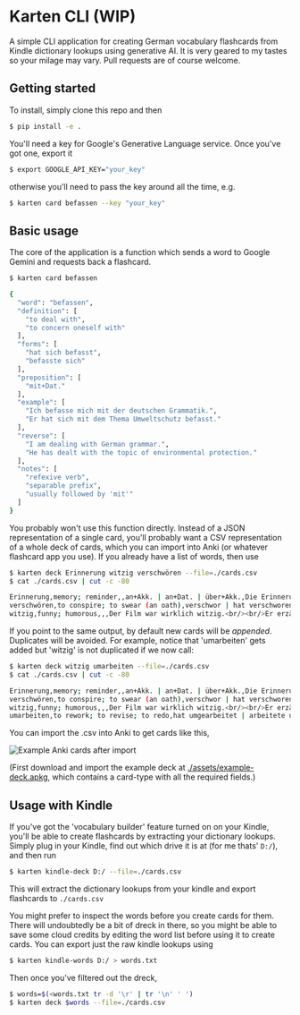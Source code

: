 # Karten CLI (WIP)

A simple CLI application for creating German vocabulary flashcards from Kindle dictionary lookups using generative AI. It is very geared to my tastes so your milage may vary. Pull requests are of course welcome.

## Getting started

To install, simply clone this repo and then

```bash
$ pip install -e .
```

You'll need a key for Google's Generative Language service. Once you've got one, export it 

```bash
$ export GOOGLE_API_KEY="your_key"
```

otherwise you'll need to pass the key around all the time, e.g.

```bash
$ karten card befassen --key "your_key"
```

## Basic usage

The core of the application is a function which sends a word to Google Gemini and requests back a flashcard. 

```bash
$ karten card befassen

{
  "word": "befassen",
  "definition": [
    "to deal with",
    "to concern oneself with"
  ],
  "forms": [
    "hat sich befasst",
    "befasste sich"
  ],
  "preposition": [
    "mit+Dat."
  ],
  "example": [
    "Ich befasse mich mit der deutschen Grammatik.",
    "Er hat sich mit dem Thema Umweltschutz befasst."
  ],
  "reverse": [
    "I am dealing with German grammar.",
    "He has dealt with the topic of environmental protection."
  ],
  "notes": [
    "refexive verb",
    "separable prefix",
    "usually followed by 'mit'"
  ]
}
```

You probably won't use this function directly. Instead of a JSON representation of a single card, you'll probably want a CSV representation of a whole deck of cards, which you can import into Anki (or whatever flashcard app you use). If you already have a list of words, then use

```bash
$ karten deck Erinnerung witzig verschwören --file=./cards.csv
$ cat ./cards.csv | cut -c -80

Erinnerung,memory; reminder,,an+Akk. | an+Dat. | über+Akk.,Die Erinnerung an de
verschwören,to conspire; to swear (an oath),verschwor | hat verschworen,gegen+A
witzig,funny; humorous,,,Der Film war wirklich witzig.<br/><br/>Er erzählt imme
```

If you point to the same output, by default new cards will be *appended*. Duplicates will be avoided. For example, notice that 'umarbeiten' gets added but 'witzig' is not duplicated if we now call:


```bash
$ karten deck witzig umarbeiten --file=./cards.csv
$ cat ./cards.csv | cut -c -80

Erinnerung,memory; reminder,,an+Akk. | an+Dat. | über+Akk.,Die Erinnerung an de
verschwören,to conspire; to swear (an oath),verschwor | hat verschworen,gegen+A
witzig,funny; humorous,,,Der Film war wirklich witzig.<br/><br/>Er erzählt imme
umarbeiten,to rework; to revise; to redo,hat umgearbeitet | arbeitete um,an+Dat.
```

You can import the .csv into Anki to get cards like this,

![Example Anki cards after import](./assets/example-deck.png)

(First download and import the example deck at [./assets/example-deck.apkg](./assets/example-deck.apkg), which contains a card-type with all the required fields.)

## Usage with Kindle

If you've got the 'vocabulary builder' feature turned on on your Kindle, you'll be able to create flashcards by extracting your dictionary lookups. Simply plug in your Kindle, find out which drive it is at (for me thats' `D:/`), and then run

```bash
$ karten kindle-deck D:/ --file=./cards.csv
```

This will extract the dictionary lookups from your kindle and export flashcards to `./cards.csv`

You might prefer to inspect the words before you create cards for them. There will undoubtedly be a bit of dreck in there, so you might be able to save some cloud credits by editing the word list before using it to create cards. You can export just the raw kindle lookups using

```bash
$ karten kindle-words D:/ > words.txt
```

Then once you've filtered out the dreck,

```bash
$ words=$(<words.txt tr -d '\r' | tr '\n' ' ')
$ karten deck $words --file=./cards.csv
```




